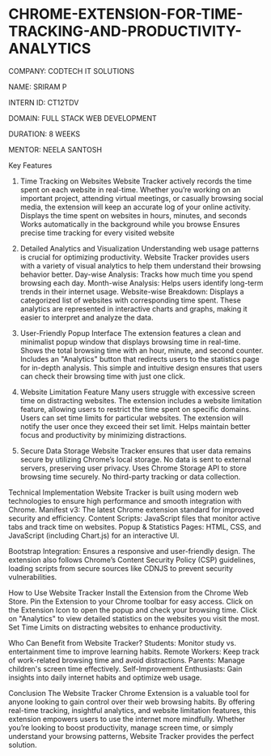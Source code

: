 # CHROME-EXTENSION-FOR-TIME-TRACKING-AND-PRODUCTIVITY-ANALYTICS

COMPANY: CODTECH IT SOLUTIONS

NAME: SRIRAM P

INTERN ID: CT12TDV

DOMAIN: FULL STACK WEB DEVELOPMENT

DURATION: 8 WEEKS

MENTOR: NEELA SANTOSH

Key Features
1. Time Tracking on Websites
Website Tracker actively records the time spent on each website in real-time. Whether you’re working on an important project, attending virtual meetings, or casually browsing social media, the extension will keep an accurate log of your online activity.
Displays the time spent on websites in hours, minutes, and seconds
Works automatically in the background while you browse
Ensures precise time tracking for every visited website

2. Detailed Analytics and Visualization
Understanding web usage patterns is crucial for optimizing productivity. Website Tracker provides users with a variety of visual analytics to help them understand their browsing behavior better.
Day-wise Analysis: Tracks how much time you spend browsing each day.
Month-wise Analysis: Helps users identify long-term trends in their internet usage.
Website-wise Breakdown: Displays a categorized list of websites with corresponding time spent.
These analytics are represented in interactive charts and graphs, making it easier to interpret and analyze the data.

3. User-Friendly Popup Interface
The extension features a clean and minimalist popup window that displays browsing time in real-time.
Shows the total browsing time with an hour, minute, and second counter.
Includes an "Analytics" button that redirects users to the statistics page for in-depth analysis.
This simple and intuitive design ensures that users can check their browsing time with just one click.

4. Website Limitation Feature
Many users struggle with excessive screen time on distracting websites. The extension includes a website limitation feature, allowing users to restrict the time spent on specific domains.
Users can set time limits for particular websites.
The extension will notify the user once they exceed their set limit.
Helps maintain better focus and productivity by minimizing distractions.

5. Secure Data Storage
Website Tracker ensures that user data remains secure by utilizing Chrome’s local storage. No data is sent to external servers, preserving user privacy.
Uses Chrome Storage API to store browsing time securely.
No third-party tracking or data collection.

Technical Implementation
Website Tracker is built using modern web technologies to ensure high performance and smooth integration with Chrome.
Manifest v3: The latest Chrome extension standard for improved security and efficiency.
Content Scripts: JavaScript files that monitor active tabs and track time on websites.
Popup & Statistics Pages: HTML, CSS, and JavaScript (including Chart.js) for an interactive UI.

Bootstrap Integration: Ensures a responsive and user-friendly design.
The extension also follows Chrome’s Content Security Policy (CSP) guidelines, loading scripts from secure sources like CDNJS to prevent security vulnerabilities.

How to Use Website Tracker
Install the Extension from the Chrome Web Store.
Pin the Extension to your Chrome toolbar for easy access.
Click on the Extension Icon to open the popup and check your browsing time.
Click on "Analytics" to view detailed statistics on the websites you visit the most.
Set Time Limits on distracting websites to enhance productivity.

Who Can Benefit from Website Tracker?
Students: Monitor study vs. entertainment time to improve learning habits.
Remote Workers: Keep track of work-related browsing time and avoid distractions.
Parents: Manage children's screen time effectively.
Self-Improvement Enthusiasts: Gain insights into daily internet habits and optimize web usage.

Conclusion
The Website Tracker Chrome Extension is a valuable tool for anyone looking to gain control over their web browsing habits. By offering real-time tracking, insightful analytics, and website limitation features, this extension empowers users to use the internet more mindfully. Whether you’re looking to boost productivity, manage screen time, or simply understand your browsing patterns, Website Tracker provides the perfect solution.
